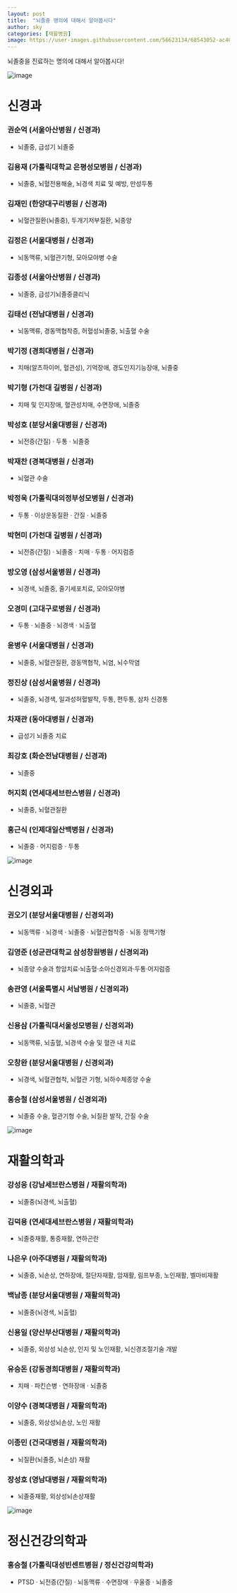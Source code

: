 ```yaml
---
layout: post
title:  "뇌졸중 명의에 대해서 알아봅시다"
author: sky
categories: [재활병원]
image: https://user-images.githubusercontent.com/56623134/68543052-ac407e00-03f5-11ea-9502-3d8a847773dd.png
---
```


뇌졸중을 진료하는 명의에 대해서 알아봅시다!

![image](https://user-images.githubusercontent.com/56623134/69489797-86b97700-0ec1-11ea-870d-74944e0994d3.png)

# 신경과


### 권순억 (서울아산병원 / 신경과)
- 뇌졸중, 급성기 뇌졸중

### 김용재 (가톨릭대학교 은평성모병원 / 신경과)
- 뇌졸중, 뇌혈전용해술, 뇌경색 치료 및 예방, 만성두통

### 김재민 (한양대구리병원 / 신경과)
- 뇌혈관질환(뇌졸중), 두개기저부질환, 뇌종양

### 김정은 (서울대병원 / 신경과)
- 뇌동맥류, 뇌혈관기형, 모아모야병 수술

### 김종성 (서울아산병원 / 신경과)
- 뇌졸중, 급성기뇌졸중클리닉

### 김태선 (전남대병원 / 신경과)
- 뇌동맥류, 경동맥협착증, 허혈성뇌졸중, 뇌출혈 수술

### 박기정 (경희대병원 / 신경과)
- 치매(알츠하이머, 혈관성), 기억장애, 경도인지기능장애, 뇌졸중

### 박기형 (가천대 길병원 / 신경과)
- 치매 및 인지장애, 혈관성치매, 수면장애, 뇌졸중

### 박성호 (분당서울대병원 / 신경과)
- 뇌전증(간질) · 두통 · 뇌졸중

### 박재찬 (경북대병원 / 신경과)
- 뇌혈관 수술

### 박정욱 (가톨릭대의정부성모병원 / 신경과)
- 두통 · 이상운동질환 · 간질 · 뇌졸중

### 박현미 (가천대 길병원 / 신경과)
- 뇌전증(간질) · 뇌졸중 · 치매 · 두통 · 어지럼증

### 방오영 (삼성서울병원 / 신경과)
- 뇌경색, 뇌졸중, 줄기세포치료, 모야모야병

### 오경미 (고대구로병원 / 신경과)
- 두통 · 뇌졸중 · 뇌경색 · 뇌출혈

### 윤병우 (서울대병원 / 신경과)
- 뇌졸중, 뇌혈관질환, 경동맥협착, 뇌염, 뇌수막염

### 정진상 (삼성서울병원 / 신경과)
- 뇌졸중, 뇌경색, 일과성허혈발작, 두통, 편두통, 삼차 신경통

### 차재관 (동아대병원 / 신경과)
- 급성기 뇌졸중 치료

### 최강호 (화순전남대병원 / 신경과)
- 뇌졸중

### 허지회 (연세대세브란스병원 / 신경과)
- 뇌졸중, 뇌혈관질환

### 홍근식 (인제대일산백병원 / 신경과)
- 뇌졸중 · 어지럼증 · 두통




![image](https://user-images.githubusercontent.com/56623134/69489815-cbdda900-0ec1-11ea-9e52-41bbaed45138.png)

# 신경외과

### 권오기 (분당서울대병원 / 신경외과)
- 뇌동맥류 · 뇌경색 · 뇌졸중 · 뇌혈관협착증 · 뇌동 정맥기형

### 김영준 (성균관대학교 삼성창원병원 / 신경외과)
- 뇌종양 수술과 항암치료·뇌출혈·소아신경외과·두통·어지럼증

### 송관영 (서울특별시 서남병원 / 신경외과)
- 뇌졸중, 뇌혈관

### 신용삼 (가톨릭대서울성모병원 / 신경외과)
- 뇌동맥류, 뇌출혈, 뇌경색 수술 및 혈관 내 치료

### 오창완 (분당서울대병원 / 신경외과)
- 뇌경색, 뇌혈관협착, 뇌혈관 기형, 뇌하수체종양 수술

### 홍승철 (삼성서울병원 / 신경외과)
- 뇌졸중 수술, 혈관기형 수술, 뇌질환 발작, 간질 수술


![image](https://user-images.githubusercontent.com/56623134/69489780-4b1ead00-0ec1-11ea-90ec-45d1dae2a23b.png)

# 재활의학과

### 강성웅 (강남세브란스병원 / 재활의학과)
- 뇌졸중(뇌경색, 뇌출혈)

### 김덕용 (연세대세브란스병원 / 재활의학과)
- 뇌졸중재활, 통증재활, 연하곤란

### 나은우 (아주대병원 / 재활의학과)
- 뇌졸중, 뇌손상, 연하장애, 절단자재활, 암재활, 림프부종, 노인재활, 벨마비재활

### 백남종 (분당서울대병원 / 재활의학과)
- 뇌졸중(뇌경색, 뇌출혈)

### 신용일 (양산부산대병원 / 재활의학과)
- 뇌졸중, 외상성 뇌손상, 인지 및 노인재활, 뇌신경조절기술 개발

### 유승돈 (강동경희대병원 / 재활의학과)
- 치매 · 파킨슨병 · 연하장애 · 뇌졸중

### 이양수 (경북대병원 / 재활의학과)
- 뇌졸중, 외상성뇌손상, 노인 재활

### 이종민 (건국대병원 / 재활의학과)
- 뇌질환(뇌졸증, 뇌손상) 재활

### 장성호 (영남대병원 / 재활의학과)
- 뇌졸중재활, 외상성뇌손상재활



![image](https://user-images.githubusercontent.com/56623134/69489846-2840c880-0ec2-11ea-96f3-c9596b91ee25.png)

# 정신건강의학과

### 홍승철 (가톨릭대성빈센트병원 / 정신건강의학과)
- PTSD · 뇌전증(간질) · 뇌동맥류 · 수면장애 · 우울증 · 뇌졸중
